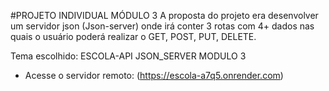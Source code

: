 #PROJETO INDIVIDUAL MÓDULO 3
A proposta do projeto era desenvolver um servidor json (Json-server) onde
irá conter 3 rotas com 4+ dados nas quais o usuário poderá realizar o GET, POST, PUT,
DELETE.

Tema escolhido: ESCOLA-API JSON_SERVER MODULO 3
- Acesse o servidor remoto: (https://escola-a7q5.onrender.com)



